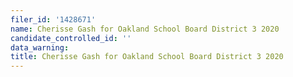 ```yaml
---
filer_id: '1428671'
name: Cherisse Gash for Oakland School Board District 3 2020
candidate_controlled_id: ''
data_warning: 
title: Cherisse Gash for Oakland School Board District 3 2020
---
```

